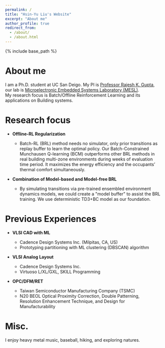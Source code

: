 ```yaml
---
permalink: /
title: "Hsin-Yu Liu's Website"
excerpt: "About me"
author_profile: true
redirect_from: 
  - /about/
  - /about.html
---
```

{% include base_path %}

About me
======
I am a Ph.D. student at UC San Deigo. My PI is [Professor Rajesh K. Gupta](http://mesl.ucsd.edu/gupta/),  
our lab is [Microelectronic Embedded Systems Laboratory (MESL)](http://mesl.ucsd.edu/).  
My research focus is Batch/Offline Reinforcement Learning and its applications on Building systems.  

Research focus
======
* **Offline-RL Regularization**
  * Batch-RL (BRL) method needs no simulator, only prior transitions as replay buffer to learn the optimal policy. 
  Our Batch-Constrained Munchausen Q-learning (BCM) outperforms other BRL methods in real building multi-zone environments 
  during weeks of evaluation time period. It maximizes the energy efficiency and the occupants’ thermal comfort simultaneously.

* **Combination of Model-based and Model-free BRL**
  * By simulating transitions via pre-trained ensembled environment dynamics models, we could create a "model buffer" to assist the BRL 
  training. We use deterministic TD3+BC model as our foundation.  

Previous Experiences
======
* **VLSI CAD with ML**
  * Cadence Design Systems Inc. (Milpitas, CA, US)
  * Prototyping partitioning with ML clustering (DBSCAN) algorithm

* **VLSI Analog Layout**
  * Cadence Design Systems Inc. 
  * Virtuoso L/XL/GXL, SKILL Programming

* **OPC/DFM/RET**
  * Taiwan Semiconductor Manufacturing Company (TSMC)
  * N20 BEOL Optical Proximity Correction, Double Patterning, Resolution Enhancement Technique, and Design for Manufacturability 

Misc.
======
I enjoy heavy metal music, baseball, hiking, and exploring natures.